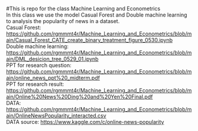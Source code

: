 #This is repo for the class Machine Learning and Econometrics  
In this class we use the model Casual Forest and Double machine learning to analysis the popularity of news in a dataset.  
Casual Forest: https://github.com/rgmmmt4r/Machine_Learning_and_Econometrics/blob/main/Casual_Forest_CATE_create_binary_treatment_figure_0530.ipynb  
Double machine learning: https://github.com/rgmmmt4r/Machine_Learning_and_Econometrics/blob/main/DML_desicion_tree_0529_01.ipynb  
PPT for research question: https://github.com/rgmmmt4r/Machine_Learning_and_Econometrics/blob/main/online_news_ppt%20_midterm.pdf  
PPT for research result: https://github.com/rgmmmt4r/Machine_Learning_and_Econometrics/blob/main/Online%20News%20Ding%20and%20Yen%20Final.pdf  
DATA: https://github.com/rgmmmt4r/Machine_Learning_and_Econometrics/blob/main/OnlineNewsPopularity_interacted.csv  
DATA source: https://www.kaggle.com/c/online-news-popularity  
